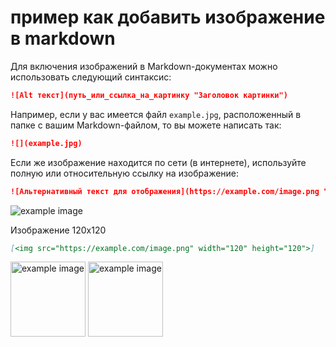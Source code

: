 # пример как добавить изображение в markdown

Для включения изображений в Markdown-документах можно использовать следующий синтаксис:

```markdown
![Alt текст](путь_или_ссылка_на_картинку "Заголовок картинки")
```

Например, если у вас имеется файл `example.jpg`, расположенный в папке с вашим Markdown-файлом, то вы можете написать так:

```markdown
![](example.jpg)
```

Если же изображение находится по сети (в интернете), используйте полную или относительную ссылку на изображение:

```markdown
![Альтернативный текст для отображения](https://example.com/image.png "Заголовок картинки")
```

![example image](https://upload.wikimedia.org/wikipedia/commons/e/e8/%D0%9F%D1%80%D0%B8%D0%BC%D0%B5%D1%80.png "example image")

Изображение 120х120

```markdown
[<img src="https://example.com/image.png" width="120" height="120">]
```

<img src="https://upload.wikimedia.org/wikipedia/commons/e/e8/%D0%9F%D1%80%D0%B8%D0%BC%D0%B5%D1%80.png" width="120" height="120" alt="example image">

<img src="https://upload.wikimedia.org/wikipedia/commons/thumb/6/6a/PNG_Test.png/165px-PNG_Test.png" width="120" height="120" alt="example image">
